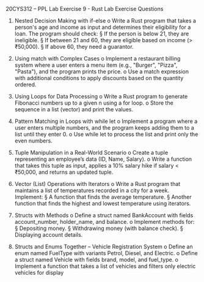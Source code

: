 20CYS312 – PPL
Lab Exercise 9 - Rust Lab Exercise Questions

1. Nested Decision Making with if-else
o Write a Rust program that takes a person's age and income as input and
determines their eligibility for a loan. The program should check:
§ If the person is below 21, they are ineligible.
§ If between 21 and 60, they are eligible based on income (> ₹50,000).
§ If above 60, they need a guarantor.

3. Using match with Complex Cases
o Implement a restaurant billing system where a user enters a menu item (e.g.,
"Burger", "Pizza", "Pasta"), and the program prints the price.
o Use a match expression with additional conditions to apply discounts based on the
quantity ordered.
4. Using Loops for Data Processing
o Write a Rust program to generate Fibonacci numbers up to a given n using a for
loop.
o Store the sequence in a list (vector) and print the values.
5. Pattern Matching in Loops with while let
o Implement a program where a user enters multiple numbers, and the program
keeps adding them to a list until they enter 0.
o Use while let to process the list and print only the even numbers.
6. Tuple Manipulation in a Real-World Scenario
o Create a tuple representing an employee’s data (ID, Name, Salary).
o Write a function that takes this tuple as input, applies a 10% salary hike if salary <
₹50,000, and returns an updated tuple.
7. Vector (List) Operations with Iterators
o Write a Rust program that maintains a list of temperatures recorded in a city for a
week. Implement:
§ A function that finds the average temperature.
§ Another function that finds the highest and lowest temperature using
iterators.
8. Structs with Methods
o Define a struct named BankAccount with fields account_number,
holder_name, and balance.
o Implement methods for:
§ Depositing money.
§ Withdrawing money (with balance check).
§ Displaying account details.
9. Structs and Enums Together – Vehicle Registration System
o Define an enum named FuelType with variants Petrol, Diesel, and Electric.
o Define a struct named Vehicle with fields brand, model, and fuel_type.
o Implement a function that takes a list of vehicles and filters only electric vehicles
for display
